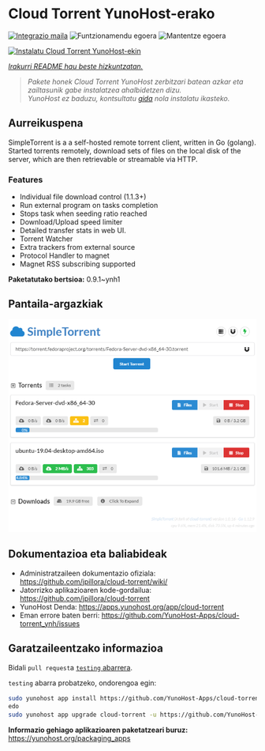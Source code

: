 <!--
Ohart ongi: README hau automatikoki sortu da <https://github.com/YunoHost/apps/tree/master/tools/readme_generator>ri esker
EZ editatu eskuz.
-->

# Cloud Torrent YunoHost-erako

[![Integrazio maila](https://dash.yunohost.org/integration/cloud-torrent.svg)](https://dash.yunohost.org/appci/app/cloud-torrent) ![Funtzionamendu egoera](https://ci-apps.yunohost.org/ci/badges/cloud-torrent.status.svg) ![Mantentze egoera](https://ci-apps.yunohost.org/ci/badges/cloud-torrent.maintain.svg)

[![Instalatu Cloud Torrent YunoHost-ekin](https://install-app.yunohost.org/install-with-yunohost.svg)](https://install-app.yunohost.org/?app=cloud-torrent)

*[Irakurri README hau beste hizkuntzatan.](./ALL_README.md)*

> *Pakete honek Cloud Torrent YunoHost zerbitzari batean azkar eta zailtasunik gabe instalatzea ahalbidetzen dizu.*  
> *YunoHost ez baduzu, kontsultatu [gida](https://yunohost.org/install) nola instalatu ikasteko.*

## Aurreikuspena

SimpleTorrent is a a self-hosted remote torrent client, written in Go (golang). Started torrents remotely, download sets of files on the local disk of the server, which are then retrievable or streamable via HTTP.

### Features

- Individual file download control (1.1.3+)
- Run external program on tasks completion
- Stops task when seeding ratio reached
- Download/Upload speed limiter
- Detailed transfer stats in web UI.
- Torrent Watcher
- Extra trackers from external source
- Protocol Handler to magnet
- Magnet RSS subscribing supported


**Paketatutako bertsioa:** 0.9.1~ynh1

## Pantaila-argazkiak

![Cloud Torrent(r)en pantaila-argazkia](./doc/screenshots/screenshot.png)

## Dokumentazioa eta baliabideak

- Administratzaileen dokumentazio ofiziala: <https://github.com/jpillora/cloud-torrent/wiki/>
- Jatorrizko aplikazioaren kode-gordailua: <https://github.com/jpillora/cloud-torrent>
- YunoHost Denda: <https://apps.yunohost.org/app/cloud-torrent>
- Eman errore baten berri: <https://github.com/YunoHost-Apps/cloud-torrent_ynh/issues>

## Garatzaileentzako informazioa

Bidali `pull request`a [`testing` abarrera](https://github.com/YunoHost-Apps/cloud-torrent_ynh/tree/testing).

`testing` abarra probatzeko, ondorengoa egin:

```bash
sudo yunohost app install https://github.com/YunoHost-Apps/cloud-torrent_ynh/tree/testing --debug
edo
sudo yunohost app upgrade cloud-torrent -u https://github.com/YunoHost-Apps/cloud-torrent_ynh/tree/testing --debug
```

**Informazio gehiago aplikazioaren paketatzeari buruz:** <https://yunohost.org/packaging_apps>
